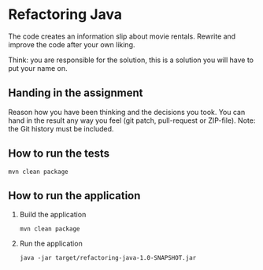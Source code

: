 # Refactoring Java

The code creates an information slip about movie rentals.
Rewrite and improve the code after your own liking.

Think: you are responsible for the solution, this is a solution you will have to put your name on.

## Handing in the assignment

Reason how you have been thinking and the decisions you took.
You can hand in the result any way you feel (git patch, pull-request or ZIP-file).
Note: the Git history must be included.

## How to run the tests

   ```
   mvn clean package
   ```

## How to run the application

1. Build the application

    ```
    mvn clean package
    ```
2. Run the application

    ```
    java -jar target/refactoring-java-1.0-SNAPSHOT.jar
    ```
